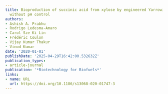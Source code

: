 ```yaml
---
title: Bioproduction of succinic acid from xylose by engineered Yarrowia lipolytica
  without pH control
authors:
- Ashish A. Prabhu
- Rodrigo Ledesma‐Amaro
- Carol Sze Ki Lin
- Frédéric Coulon
- Vijay Kumar Thakur
- Vinod Kumar
date: '2020-01-01'
publishDate: '2025-04-29T16:42:00.532632Z'
publication_types:
- article-journal
publication: '*Biotechnology for Biofuels*'
links:
- name: URL
  url: https://doi.org/10.1186/s13068-020-01747-3
---
```

